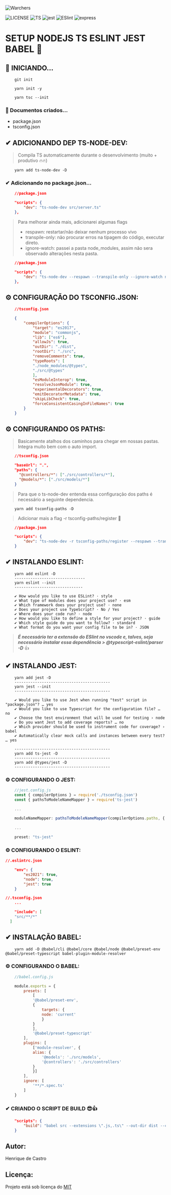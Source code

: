 ![Warchers](https://img.shields.io/github/watchers/brhcastro/setup-nodejs-ts-eslint-jest-babel?style=social)



![LICENSE](https://img.shields.io/github/license/brhcastro/setup-nodejs-ts-eslint-jest-babel?style=flat-square)
![TS](https://img.shields.io/github/package-json/dependency-version/brhcastro/setup-nodejs-ts-eslint-jest-babel/dev/typescript/master?style=flat-square )
![jest](https://img.shields.io/github/package-json/dependency-version/brhcastro/setup-nodejs-ts-eslint-jest-babel/dev/jest/master?style=flat-square)
![ESlint](https://img.shields.io/github/package-json/dependency-version/brhcastro/setup-nodejs-ts-eslint-jest-babel/dev/eslint/master?style=flat-square)
![express](https://img.shields.io/github/package-json/dependency-version/brhcastro/setup-nodejs-ts-eslint-jest-babel/express?style=flat-square)


# SETUP NODEJS TS ESLINT JEST BABEL 🔨



## 🔰 INICIANDO...

```
    git init

    yarn init -y

    yarn tsc --init
```

### 📄 Documentos criados...
- package.json
- tsconfig.json

## ✔ ADICIONANDO DEP TS-NODE-DEV:
> Compila TS automaticamente durante o desenvolvimento (muito + produtivo 🔥🔥)
```
    yarn add ts-node-dev -D
```
### ✔ Adicionando no package.json...
```json
    //package.json

    "scripts": {
        "dev": "ts-node-dev src/server.ts"
    },
```
> Para melhorar ainda mais, adicionarei algumas flags 
>* respawn: restartar/não deixar nenhum processo vivo
>* transpile-only: não procurar erros na tipagem do código, executar direto.
>* ignore-watch: passei a pasta node_modules, assim não sera observado alterações nesta pasta.

```json
    //package.json

    "scripts": {
        "dev": "ts-node-dev --respawn --transpile-only --ignore-watch node-modules src/server.ts"
    },
```

## ⚙ CONFIGURAÇÃO DO TSCONFIG.JSON:
```json
    //tsconfig.json

    {
        "compilerOptions": {
            "target": "es2017",
            "module": "commonjs",
            "lib": ["es6"],
            "allowJs": true,
            "outDir": "./dist",
            "rootDir": "./src",
            "removeComments": true,
            "typeRoots": [
            "./node_modules/@types",
            "./src/@types"
            ],
            "esModuleInterop": true,
            "resolveJsonModule": true,
            "experimentalDecorators": true,
            "emitDecoratorMetadata": true,
            "skipLibCheck": true,
            "forceConsistentCasingInFileNames": true
        }
    }
```
## ⚙ CONFIGURANDO OS PATHS:
> Basicamente atalhos dos caminhos para chegar em nossas pastas. Integra muito bem com o auto import.

```json
    //tsconfig.json

    "baseUrl": ".",
    "paths": {
      "@controllers/*": ["./src/controllers/*"],
      "@models/*": ["./src/models/*"]
    }
```
> Para que o ts-node-dev entenda essa configuração dos paths é necessário a seguinte dependencia.
```
    yarn add tsconfig-paths -D
```
> Adicionar mais a flag -r tsconfig-paths/register 💪
```json
    //package.json

    "scripts": {
        "dev": "ts-node-dev -r tsconfig-paths/register --respawn --transpile-only --ignore-watch node-modules src/server.ts"
    }
```

## ✔ INSTALANDO ESLINT: 
```
    yarn add eslint -D
    -------------------------------
    yarn eslint --init
    ------------------------------

    ✔ How would you like to use ESLint? · style     
    ✔ What type of modules does your project use? · esm
    ✔ Which framework does your project use? · none
    ✔ Does your project use TypeScript? · No / Yes
    ✔ Where does your code run? · node
    ✔ How would you like to define a style for your project? · guide
    ✔ Which style guide do you want to follow? · standard
    ✔ What format do you want your config file to be in? · JSON
```
> ***É necessário ter a extensão do ESlint no vscode e, talves, seja necessário instalar essa dependência > @typescript-eslint/parser -D*** 👍

## ✔ INSTALANDO JEST:

```
    yarn add jest -D
    ------------------------------------------
    yarn jest --init
    ------------------------------------------

    ✔ Would you like to use Jest when running "test" script in "package.json"? … yes
    ✔ Would you like to use Typescript for the configuration file? … no
    ✔ Choose the test environment that will be used for testing › node
    ✔ Do you want Jest to add coverage reports? … no
    ✔ Which provider should be used to instrument code for coverage? › babel
    ✔ Automatically clear mock calls and instances between every test? … yes
    
    ------------------------------------------
    yarn add ts-jest -D
    ------------------------------------------
    yarn add @types/jest -D
    ------------------------------------------

```
### ⚙ CONFIGURANDO O JEST:
```js
    //jest.config.js
    const { compilerOptions } = require('./tsconfig.json')
    const { pathsToModeleNameMapper } = require('ts-jest')
    
    ...

    moduleNameMapper: pathsToModeleNameMapper(compilerOptions.paths, { prefix: '<rootDIr>' }),
    
    ...

    preset: "ts-jest"
```
### ⚙ CONFIGURANDO O ESLINT:
```json
//.eslintrc.json

    "env": {
        "es2021": true,
        "node": true,
        "jest": true
    }
```
```json
//.tsconfig.json
    ...

    "include": [
    "src/**/*"
  ]
```

## ✔ INSTALAÇÃO BABEL:

```
    yarn add -D @babel/cli @babel/core @babel/node @babel/preset-env @babel/preset-typescript babel-plugin-module-resolver
```
### ⚙ CONFIGURANDO O BABEL:
```js
    //babel.config.js

    module.exports = {
        presets: [
            [
            '@babel/preset-env',
            {
                targets: {
                node: 'current'
                }
            }
            ],
            '@babel/preset-typescript'
        ],
        plugins: [
            ['module-resolver', {
            alias: {
                '@models': './src/models',
                '@controllers': './src/controllers'
            }
            }]
        ],
        ignore: [
            '**/*.spec.ts'
        ]
    }
```
### ✔ CRIANDO O SCRIPT DE BUILD 😎👍
```json
    "scripts": {
        "build": "babel src --extensions \".js,.ts\" --out-dir dist --copy-files --no-copy-ignored",
    }
```

## Autor:
Henrique de Castro

## Licença:
Projeto está sob licença do [MIT](https://opensource.org/licenses/mit-license.php)
